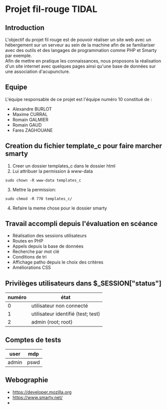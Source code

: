 # Projet fil-rouge TIDAL

## Introduction  
L'objectif du projet fil rouge est de pouvoir réaliser un site web avec un hébergement sur un serveur au sein de la machine afin de se familiariser avec des outils et des langages de programmation comme PHP et Smarty par exemple.  
Afin de mettre en pratique les connaissances, nous proposons la réalisation d'un site internet avec quelques pages ainsi qu'une base de données sur une association d'acupuncture.


## Equipe
L'équipe responsable de ce projet est l'équipe numéro 10 constitué de :  
- Alexandre BURLOT
- Maxime CURRAL
- Romain GALMIER
- Romain GAUD
- Fares ZAGHOUANE


## Creation du fichier template_c pour faire marcher smarty

1. Creer un dossier templates_c dans le dossier html
2. Lui attribuer la permission à www-data
```
sudo chown -R www-data templates_c
```
3. Mettre la permission:
```
sudo chmod -R 770 templates_c/
```
4. Refaire la meme chose pour le dossier smarty


## Travail accompli depuis l'évaluation en scéance

- Réalisation des sessions utilisateurs
- Routes en PHP
- Appels depuis la base de données
- Recherche par mot clé
- Conditions de tri
- Affichage patho depuis le choix des critères
- Améliorations CSS

## Privilèges utilisateurs dans $_SESSION["status"]
|numéro|        état                        |
|------|------------------------------------|   
|   0  | utilisateur non connecté           |
|   1  | utilisateur identifié (test; test) |
|   2  | admin  (root; root)                |

## Comptes de tests
|  user |  mdp |
|-------|------|
| admin | pswd |
## Webographie

- https://developer.mozilla.org
- https://www.smarty.net/
- 
